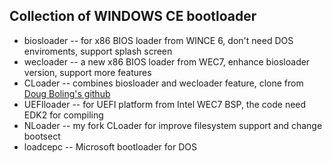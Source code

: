 Collection of WINDOWS CE bootloader
---

* biosloader -- for x86 BIOS loader from WINCE 6, don't need DOS enviroments, support splash screen
* wecloader -- a new x86 BIOS loader from WEC7, enhance biosloader version, support more features
* CLoader  -- combines biosloader and wecloader feature, clone from [Doug Boling's github](https://github.com/dougboling/CLoader)
* UEFIloader -- for UEFI platform from Intel WEC7 BSP, the code need EDK2 for compiling
* NLoader  -- my fork CLoader for improve filesystem support and change bootsect
* loadcepc -- Microsoft bootloader for DOS 
